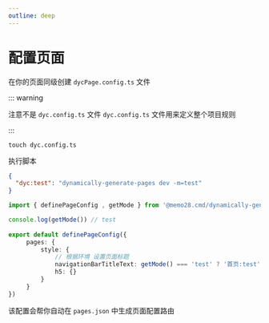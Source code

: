 ```yaml
---
outline: deep
---
```


# 配置页面


在你的页面同级创建 `dycPage.config.ts` 文件 

::: warning

 注意不是 `dyc.config.ts` 文件 `dyc.config.ts` 文件用来定义整个项目规则

:::

```shell
touch dyc.config.ts
```



执行脚本


```json
{
  "dyc:test": "dynamically-generate-pages dev -m=test"
}
```


```ts
import { definePageConfig , getMode } from '@memo28.cmd/dynamically-generate-pages'

console.log(getMode()) // test
        
export default definePageConfig({
     pages: {
         style: {
             // 根据环境 设置页面标题
             navigationBarTitleText: getMode() === 'test' ? '首页:test' : '首页',
             h5: {}
         }
     }
})

```

该配置会帮你自动在 `pages.json` 中生成页面配置路由

